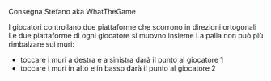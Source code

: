Consegna Stefano aka WhatTheGame

I giocatori controllano due piattaforme che scorrono in direzioni ortogonali
Le due piattaforme di ogni giocatore si muovno insieme
La palla non può più rimbalzare sui muri: 
- toccare i muri a destra e a sinistra darà il punto al giocatore 1
- toccare i muri in alto e in basso darà il punto al giocatore 2
